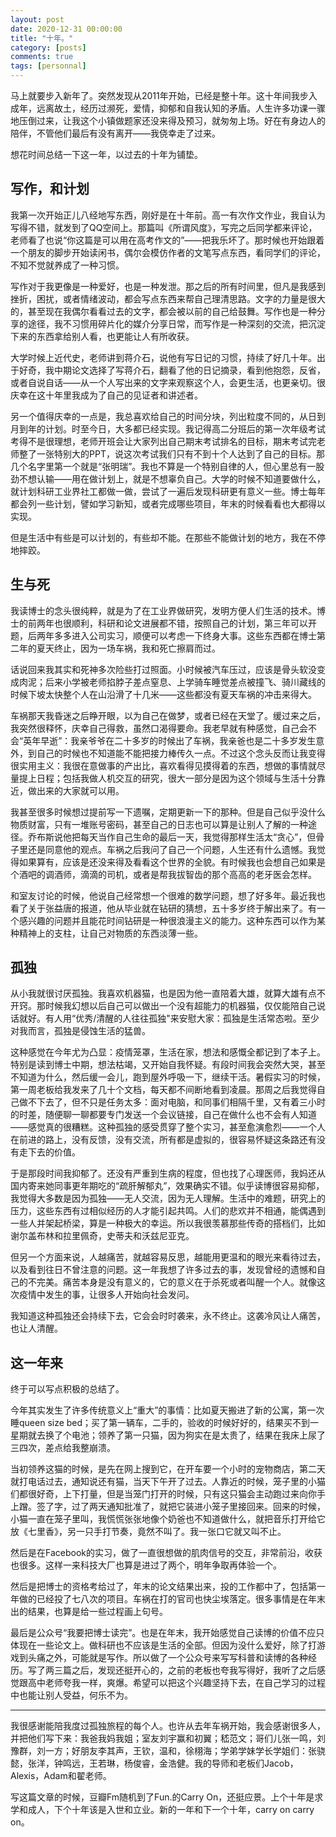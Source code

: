 ```yaml
---
layout: post
date: 2020-12-31 00:00:00
title: "十年。"
category: [posts]
comments: true
tags: [personnal]
---
```


马上就要步入新年了。突然发现从2011年开始，已经是整十年。这十年间我步入成年，远离故土，经历过濒死，爱情，抑郁和自我认知的矛盾。人生许多功课一骤地压倒过来，让我这个小镇做题家还没来得及预习，就匆匆上场。好在有身边人的陪伴，不管他们最后有没有离开——我侥幸走了过来。

想花时间总结一下这一年，以过去的十年为铺垫。



## 写作，和计划

我第一次开始正儿八经地写东西，刚好是在十年前。高一有次作文作业，我自认为写得不错，就发到了QQ空间上。那篇叫《所谓风度》，写完之后同学都来评论，老师看了也说“你这篇是可以用在高考作文的”——把我乐坏了。那时候也开始跟着一个朋友的脚步开始读闲书，偶尔会模仿作者的文笔写点东西，看同学们的评论，不知不觉就养成了一种习惯。

写作对于我更像是一种爱好，也是一种发泄。那之后的所有时间里，但凡是我感到挫折，困扰，或者情绪波动，都会写点东西来帮自己理清思路。文字的力量是很大的，甚至现在我偶尔看看过去的文字，都会被以前的自己给鼓舞。写作也是一种分享的途径，我不习惯用碎片化的媒介分享日常，而写作是一种深刻的交流，把沉淀下来的东西拿给别人看，也更能让人有所收获。

大学时候上近代史，老师讲到蒋介石，说他有写日记的习惯，持续了好几十年。出于好奇，我中期论文选择了写蒋介石，翻看了他的日记摘录，看到他抱怨，反省，或者自说自话——从一个人写出来的文字来观察这个人，会更生活，也更亲切。很庆幸在这十年里我成为了自己的见证者和讲述者。

另一个值得庆幸的一点是，我总喜欢给自己的时间分块，列出粒度不同的，从日到月到年的计划。时至今日，大多都已经实现。我记得高二分班后的第一次年级考试考得不是很理想，老师开班会让大家列出自己期末考试排名的目标，期末考试完老师整了一张特别大的PPT，说这次考试我们只有不到十个人达到了自己的目标。那几个名字里第一个就是“张明瑞”。我也不算是一个特别自律的人，但心里总有一股劲不想认输——用在做计划上，就是不想辜负自己。大学的时候不知道要做什么，就计划科研工业界社工都做一做，尝试了一遍后发现科研更有意义一些。博士每年都会列一些计划，譬如学习新知，或者完成哪些项目，年末的时候看看也大都得以实现。

但是生活中有些是可以计划的，有些却不能。在那些不能做计划的地方，我在不停地摔跤。



## 生与死

我读博士的念头很纯粹，就是为了在工业界做研究，发明方便人们生活的技术。博士的前两年也很顺利，科研和论文进展都不错，按照自己的计划，第三年可以开题，后两年多多进入公司实习，顺便可以考虑一下终身大事。这些东西都在博士第二年的夏天终止，因为一场车祸，我和死亡擦肩而过。

话说回来我其实和死神多次险些打过照面。小时候被汽车压过，应该是骨头软没变成肉泥；后来小学被老师掐脖子差点窒息、上学骑车睡觉差点被撞飞、骑川藏线的时候下坡太快整个人在山沿滑了十几米——这些都没有夏天车祸的冲击来得大。

车祸那天我昏迷之后睁开眼，以为自己在做梦，或者已经在天堂了。缓过来之后，我突然很释怀，庆幸自己得救，虽然口渴得要命。我老早就有种感觉，自己会不会“英年早逝”：我亲爷爷在二十多岁的时候出了车祸，我亲爸也是二十多岁发生意外，到自己的时候也不知道能不能把接力棒传久一点。不过这个念头反而让我变得很实用主义：我很在意做事的产出比，喜欢看得见摸得着的东西，想做的事情就尽量提上日程；包括我做人机交互的研究，很大一部分是因为这个领域与生活十分靠近，做出来的大家就可以用。

我甚至很多时候想过提前写一下遗嘱，定期更新一下的那种。但是自己似乎没什么物质财富，只有一堆账号密码，甚至自己的日志也可以算是让别人了解的一种途径。乔布斯说他把每天当作自己生命的最后一天，我觉得那样生活太“贪心”，但骨子里还是同意他的观点。车祸之后我问了自己一个问题，人生还有什么遗憾。我觉得如果算有，应该是还没来得及看看这个世界的全貌。有时候我也会想自己如果是个酒吧的调酒师，滴滴的司机，或者是帮我拔智齿的那个高高的老牙医会怎样。

和室友讨论的时候，他说自己经常想一个很难的数学问题，想了好多年。最近我也看了关于张益唐的报道，他从毕业就在钻研的猜想，五十多岁终于解出来了。有一个感兴趣的问题并且能花时间钻研是一种很浪漫主义的能力。这种东西可以作为某种精神上的支柱，让自己对物质的东西淡薄一些。



## 孤独

从小我就很讨厌孤独。我喜欢机器猫，也是因为他一直陪着大雄，就算大雄有点不开窍。那时候我幻想以后自己可以做出一个没有超能力的机器猫，仅仅能陪自己说话就好。有人用“优秀/清醒的人往往孤独"来安慰大家：孤独是生活常态啦。至少对我而言，孤独是侵蚀生活的猛兽。

这种感觉在今年尤为凸显：疫情笼罩，生活在家，想法和感慨全都记到了本子上。特别是读到博士中期，想法枯竭，又开始自我怀疑。有段时间我会突然大哭，甚至不知道为什么，然后缓一会儿，跑到屋外呼吸一下，继续干活。暑假实习的时候，第一周老板给我发来了几十个文档，每天都不间断地看到凌晨。那周之后我觉得自己做不下去了，但不只是任务太多：面对电脑，和同事们相隔千里，又有着三小时的时差，随便聊一聊都要专门发送一个会议链接，自己在做什么也不会有人知道——感觉真的很糟糕。这种孤独的感受贯穿了整个实习，甚至愈演愈烈——一个人在前进的路上，没有反馈，没有交流，所有都是虚拟的，很容易怀疑这条路还有没有走下去的价值。

于是那段时间我抑郁了。还没有严重到生病的程度，但也找了心理医师，我妈还从国内寄来她同事更年期吃的“疏肝解郁丸”，效果确实不错。似乎读博很容易抑郁，我觉得大多数是因为孤独——无人交流，因为无人理解。生活中的难题，研究上的压力，这些东西有过相似经历的人才能引起共鸣。人们的悲欢并不相通，能偶遇到一些人并架起桥梁，算是一种极大的幸运。所以我很羡慕那些传奇的搭档们，比如谢尔盖布林和拉里佩奇，史蒂夫和沃兹尼亚克。

但另一个方面来说，人越痛苦，就越容易反思，越能用更温和的眼光来看待过去，以及看到往日不曾注意的问题。这一年我想了许多过去的事，发现曾经的遗憾和自己的不完美。痛苦本身是没有意义的，它的意义在于杀死或者叫醒一个人。就像这次疫情中发生的事，让很多人开始向社会发问。

我知道这种孤独还会持续下去，它会会时时袭来，永不终止。这袭冷风让人痛苦，也让人清醒。



## 这一年来

终于可以写点积极的总结了。

今年其实发生了许多传统意义上“重大”的事情：比如夏天搬进了新的公寓，第一次睡queen size bed；买了第一辆车，二手的，验收的时候好好的，结果买不到一星期就去换了个电池；领养了第一只猫，因为狗实在是太贵了，结果在我床上尿了三四次，差点给我整崩溃。

当初领养这猫的时候，是先在网上搜到它，在开车要一个小时的宠物商店，第二天就打电话过去，通知说还有猫，当天下午开了过去。人靠近的时候，笼子里的小猫们都很好奇，上下打量，但是当笼门打开的时候，只有这只猫会主动跑过来向你手上蹭。签了字，过了两天通知批准了，就把它装进小笼子里接回来。回来的时候，小猫一直在笼子里叫，我慌慌张张地像个奶爸也不知道做什么，就把音乐打开给它放《七里香》，另一只手打节奏，竟然不叫了。我一张口它就又叫不止。

然后是在Facebook的实习，做了一直很想做的肌肉信号的交互，非常前沿，收获也很多。这样一来科技大厂也算是进过了两个，明年争取再体验一个。

然后是把博士的资格考给过了，年末的论文结果出来，投的工作都中了，包括第一年做的已经投了七八次的项目。车祸在打的官司也快尘埃落定。很多事情是在年末出的结果，也算是给一些过程画上句号。

最后是公众号“我要把博士读完”。也是在年末，我开始感觉自己读博的价值不应只体现在一些论文上。做科研也不应该是生活的全部。但因为没什么爱好，除了打游戏到头痛之外，可能就是写作。所以做了一个公众号来写写科普和读博的各种经历。写了两三篇之后，发现还挺开心的，之前的老板也夸我写得好，我听了之后感觉跟高中老师夸我一样，爽爆。希望可以把这个兴趣坚持下去，在自己学习的过程中也能让别人受益，何乐不为。



-------

我很感谢能陪我度过孤独旅程的每个人。也许从去年车祸开始，我会感谢很多人，并把他们写下来：我爸我妈我姐；室友刘宇赢和初翼；嵇范文；哥们儿张一鸣，刘豫群，刘一方；好朋友李其声，王钦，温和，徐栩海；学弟学妹学长学姐们：张骁懿，张洋，钟鸣远，王若琳，杨俊睿，金浩健。我的导师和老板们Jacob，Alexis，Adam和翟老师。

写这篇文章的时候，豆瓣Fm随机到了Fun.的Carry On，还挺应景。上个十年是求学和成人，下个十年该是入世和立业。新的一年和下一个十年，carry on carry on。
